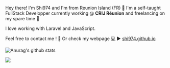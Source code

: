 Hey there! I'm Shi974 and I'm from Reunion Island (FR) :palm_tree: I'm a self-taught FullStack Developper currently working @ <b>CRIJ Réunion</b> and freelancing on my spare time :briefcase:

I love working with Laravel and JavaScript.

Feel free to contact me ! :wave: Or check my webpage :computer: :arrow_forward: [shi974.github.io](https://shi974.github.io)

![Anurag's github stats](https://github-readme-stats.vercel.app/api?username=Shi974&count_private=true&show_icons=true&theme=cobalt) <br/>

<a href="https://github.com/anuraghazra/github-readme-stats">
  <img align="center" src="https://github-readme-stats.vercel.app/api/top-langs/?username=Shi974&langs_count=6&layout=compact" />
</a>
